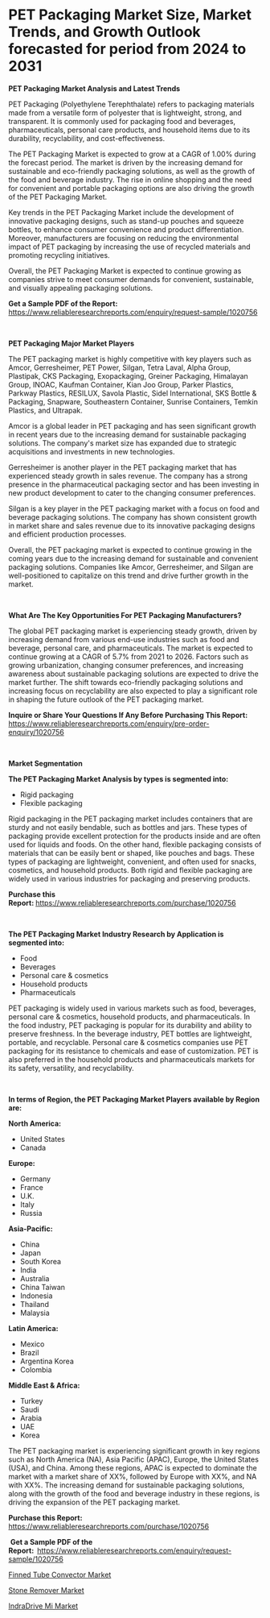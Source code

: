 <p><h1>PET Packaging Market Size, Market Trends, and Growth Outlook forecasted for period from 2024 to 2031</h1></p><p><strong>PET Packaging Market Analysis and Latest Trends</strong></p>
<p><p>PET Packaging (Polyethylene Terephthalate) refers to packaging materials made from a versatile form of polyester that is lightweight, strong, and transparent. It is commonly used for packaging food and beverages, pharmaceuticals, personal care products, and household items due to its durability, recyclability, and cost-effectiveness.</p><p>The PET Packaging Market is expected to grow at a CAGR of 1.00% during the forecast period. The market is driven by the increasing demand for sustainable and eco-friendly packaging solutions, as well as the growth of the food and beverage industry. The rise in online shopping and the need for convenient and portable packaging options are also driving the growth of the PET Packaging Market.</p><p>Key trends in the PET Packaging Market include the development of innovative packaging designs, such as stand-up pouches and squeeze bottles, to enhance consumer convenience and product differentiation. Moreover, manufacturers are focusing on reducing the environmental impact of PET packaging by increasing the use of recycled materials and promoting recycling initiatives.</p><p>Overall, the PET Packaging Market is expected to continue growing as companies strive to meet consumer demands for convenient, sustainable, and visually appealing packaging solutions.</p></p>
<p><strong>Get a Sample PDF of the Report:&nbsp;</strong> <a href="https://www.reliableresearchreports.com/enquiry/request-sample/1020756">https://www.reliableresearchreports.com/enquiry/request-sample/1020756</a></p>
<p>&nbsp;</p>
<p><strong>PET Packaging Major Market Players</strong></p>
<p><p>The PET packaging market is highly competitive with key players such as Amcor, Gerresheimer, PET Power, Silgan, Tetra Laval, Alpha Group, Plastipak, CKS Packaging, Exopackaging, Greiner Packaging, Himalayan Group, INOAC, Kaufman Container, Kian Joo Group, Parker Plastics, Parkway Plastics, RESILUX, Savola Plastic, Sidel International, SKS Bottle & Packaging, Snapware, Southeastern Container, Sunrise Containers, Temkin Plastics, and Ultrapak.</p><p>Amcor is a global leader in PET packaging and has seen significant growth in recent years due to the increasing demand for sustainable packaging solutions. The company's market size has expanded due to strategic acquisitions and investments in new technologies.</p><p>Gerresheimer is another player in the PET packaging market that has experienced steady growth in sales revenue. The company has a strong presence in the pharmaceutical packaging sector and has been investing in new product development to cater to the changing consumer preferences.</p><p>Silgan is a key player in the PET packaging market with a focus on food and beverage packaging solutions. The company has shown consistent growth in market share and sales revenue due to its innovative packaging designs and efficient production processes.</p><p>Overall, the PET packaging market is expected to continue growing in the coming years due to the increasing demand for sustainable and convenient packaging solutions. Companies like Amcor, Gerresheimer, and Silgan are well-positioned to capitalize on this trend and drive further growth in the market.</p></p>
<p>&nbsp;</p>
<p><strong>What Are The Key Opportunities For PET Packaging Manufacturers?</strong></p>
<p><p>The global PET packaging market is experiencing steady growth, driven by increasing demand from various end-use industries such as food and beverage, personal care, and pharmaceuticals. The market is expected to continue growing at a CAGR of 5.7% from 2021 to 2026. Factors such as growing urbanization, changing consumer preferences, and increasing awareness about sustainable packaging solutions are expected to drive the market further. The shift towards eco-friendly packaging solutions and increasing focus on recyclability are also expected to play a significant role in shaping the future outlook of the PET packaging market.</p></p>
<p><strong>Inquire or Share Your Questions If Any Before Purchasing This Report:</strong> <a href="https://www.reliableresearchreports.com/enquiry/pre-order-enquiry/1020756">https://www.reliableresearchreports.com/enquiry/pre-order-enquiry/1020756</a></p>
<p>&nbsp;</p>
<p><strong>Market Segmentation</strong></p>
<p><strong>The PET Packaging Market Analysis by types is segmented into:</strong></p>
<p><ul><li>Rigid packaging</li><li>Flexible packaging</li></ul></p>
<p><p>Rigid packaging in the PET packaging market includes containers that are sturdy and not easily bendable, such as bottles and jars. These types of packaging provide excellent protection for the products inside and are often used for liquids and foods. On the other hand, flexible packaging consists of materials that can be easily bent or shaped, like pouches and bags. These types of packaging are lightweight, convenient, and often used for snacks, cosmetics, and household products. Both rigid and flexible packaging are widely used in various industries for packaging and preserving products.</p></p>
<p><strong>Purchase this Report:&nbsp;</strong><a href="https://www.reliableresearchreports.com/purchase/1020756">https://www.reliableresearchreports.com/purchase/1020756</a></p>
<p>&nbsp;</p>
<p><strong>The PET Packaging Market Industry Research by Application is segmented into:</strong></p>
<p><ul><li>Food</li><li>Beverages</li><li>Personal care & cosmetics</li><li>Household products</li><li>Pharmaceuticals</li></ul></p>
<p><p>PET packaging is widely used in various markets such as food, beverages, personal care & cosmetics, household products, and pharmaceuticals. In the food industry, PET packaging is popular for its durability and ability to preserve freshness. In the beverage industry, PET bottles are lightweight, portable, and recyclable. Personal care & cosmetics companies use PET packaging for its resistance to chemicals and ease of customization. PET is also preferred in the household products and pharmaceuticals markets for its safety, versatility, and recyclability.</p></p>
<p>&nbsp;</p>
<p><strong>In terms of Region, the PET Packaging Market Players available by Region are:</strong></p>
<p>
    <p> <strong> North America: </strong>
        <ul>
            <li>United States</li>
            <li>Canada</li>
        </ul>
        </p> 
    <p> <strong> Europe: </strong>
        <ul>
            <li>Germany</li>
            <li>France</li>
            <li>U.K.</li>
            <li>Italy</li>
            <li>Russia</li>
        </ul>
        </p> 
    <p> <strong> Asia-Pacific: </strong>
        <ul>
            <li>China</li>
            <li>Japan</li>
            <li>South Korea</li>
            <li>India</li>
            <li>Australia</li>
            <li>China Taiwan</li>
            <li>Indonesia</li>
            <li>Thailand</li>
            <li>Malaysia</li>
        </ul>
        </p> 
    <p> <strong> Latin America: </strong>
        <ul>
            <li>Mexico</li>
            <li>Brazil</li>
            <li>Argentina Korea</li>
            <li>Colombia</li>
        </ul>
        </p> 
    <p> <strong> Middle East & Africa: </strong>
        <ul>
            <li>Turkey</li>
            <li>Saudi</li>
            <li>Arabia</li>
            <li>UAE</li>
            <li>Korea</li>
        </ul>
    </p>
    </p>
<p><p>The PET packaging market is experiencing significant growth in key regions such as North America (NA), Asia Pacific (APAC), Europe, the United States (USA), and China. Among these regions, APAC is expected to dominate the market with a market share of XX%, followed by Europe with XX%, and NA with XX%. The increasing demand for sustainable packaging solutions, along with the growth of the food and beverage industry in these regions, is driving the expansion of the PET packaging market.</p></p>
<p><strong>Purchase this Report: </strong><a href="https://www.reliableresearchreports.com/purchase/1020756">https://www.reliableresearchreports.com/purchase/1020756</a></p>
<p>&nbsp;<strong>Get a Sample PDF of the Report:&nbsp;&nbsp;</strong><a href="https://www.reliableresearchreports.com/enquiry/request-sample/1020756">https://www.reliableresearchreports.com/enquiry/request-sample/1020756</a></p>
<p><strong></strong></p>
<p><p><a href="https://view.publitas.com/reportprime-1/finned-tube-convector-market-size-2023-2030-global-industrial-analysis-key-geographical-regions-market-share-top-key-players-product-types-and-forecast-research-report/">Finned Tube Convector Market</a></p><p><a href="https://view.publitas.com/reportprime-1/global-stone-remover-market-size-and-market-trends-insights-and-projections-from-2023-to-2030/">Stone Remover Market</a></p><p><a href="https://view.publitas.com/reportprime-1/indradrive-mi-market-research-report-reveals-the-latest-trends-and-opportunities-of-this-market-for-period-from-2023-2030/">IndraDrive Mi Market</a></p></p>